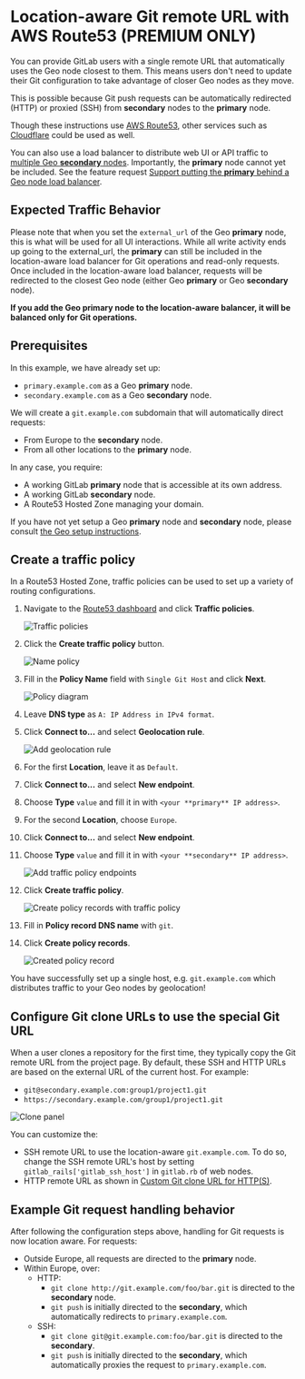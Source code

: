 # Location-aware Git remote URL with AWS Route53 **(PREMIUM ONLY)**

You can provide GitLab users with a single remote URL that automatically uses
the Geo node closest to them. This means users don't need to update their Git
configuration to take advantage of closer Geo nodes as they move.

This is possible because Git push requests can be automatically redirected
(HTTP) or proxied (SSH) from **secondary** nodes to the **primary** node.

Though these instructions use [AWS Route53](https://aws.amazon.com/route53/),
other services such as [Cloudflare](https://www.cloudflare.com/) could be used
as well.

You can also use a load balancer to distribute web UI or API traffic to
[multiple Geo **secondary** nodes](../../../user/admin_area/geo_nodes.md#multiple-secondary-nodes-behind-a-load-balancer).
Importantly, the **primary** node cannot yet be included. See the feature request
[Support putting the **primary** behind a Geo node load balancer](https://gitlab.com/gitlab-org/gitlab/issues/10888).

## Expected Traffic Behavior

Please note that when you set the `external_url` of the Geo **primary** node, this is what will be used for all 
UI interactions. While all write activity ends up going to the external_url, the **primary** can still be included in 
the location-aware load balancer for Git operations and read-only requests. Once included in the location-aware load 
balancer, requests will be redirected to the closest Geo node (either Geo **primary** or Geo **secondary** node). 

**If you add the Geo **primary** node to the location-aware balancer, it will be balanced only for Git operations.**  

## Prerequisites

In this example, we have already set up:

- `primary.example.com` as a Geo **primary** node.
- `secondary.example.com` as a Geo **secondary** node.

We will create a `git.example.com` subdomain that will automatically direct
requests:

- From Europe to the **secondary** node.
- From all other locations to the **primary** node.

In any case, you require:

- A working GitLab **primary** node that is accessible at its own address.
- A working GitLab **secondary** node.
- A Route53 Hosted Zone managing your domain.

If you have not yet setup a Geo **primary** node and **secondary** node, please consult
[the Geo setup instructions](https://docs.gitlab.com/ee/administration/geo/replication/#setup-instructions).

## Create a traffic policy

In a Route53 Hosted Zone, traffic policies can be used to set up a variety of
routing configurations.

1. Navigate to the
[Route53 dashboard](https://console.aws.amazon.com/route53/home) and click
**Traffic policies**.

   ![Traffic policies](img/single_git_traffic_policies.png)

1. Click the **Create traffic policy** button.

   ![Name policy](img/single_git_name_policy.png)

1. Fill in the **Policy Name** field with `Single Git Host` and click **Next**.

   ![Policy diagram](img/single_git_policy_diagram.png)

1. Leave **DNS type** as `A: IP Address in IPv4 format`.
1. Click **Connect to...** and select **Geolocation rule**.

   ![Add geolocation rule](img/single_git_add_geolocation_rule.png)

1. For the first **Location**, leave it as `Default`.
1. Click **Connect to...** and select **New endpoint**.
1. Choose **Type** `value` and fill it in with `<your **primary** IP address>`.
1. For the second **Location**, choose `Europe`.
1. Click **Connect to...** and select **New endpoint**.
1. Choose **Type** `value` and fill it in with `<your **secondary** IP address>`.

   ![Add traffic policy endpoints](img/single_git_add_traffic_policy_endpoints.png)

1. Click **Create traffic policy**.

   ![Create policy records with traffic policy](img/single_git_create_policy_records_with_traffic_policy.png)

1. Fill in **Policy record DNS name** with `git`.
1. Click **Create policy records**.

   ![Created policy record](img/single_git_created_policy_record.png)

You have successfully set up a single host, e.g. `git.example.com` which
distributes traffic to your Geo nodes by geolocation!

## Configure Git clone URLs to use the special Git URL

When a user clones a repository for the first time, they typically copy the Git
remote URL from the project page. By default, these SSH and HTTP URLs are based
on the external URL of the current host. For example:

- `git@secondary.example.com:group1/project1.git`
- `https://secondary.example.com/group1/project1.git`

![Clone panel](img/single_git_clone_panel.png)

You can customize the:

- SSH remote URL to use the location-aware `git.example.com`. To do so, change the SSH remote URL's
  host by setting `gitlab_rails['gitlab_ssh_host']` in `gitlab.rb` of web nodes.
- HTTP remote URL as shown in
  [Custom Git clone URL for HTTP(S)](../../../user/admin_area/settings/visibility_and_access_controls.md#custom-git-clone-url-for-https).

## Example Git request handling behavior

After following the configuration steps above, handling for Git requests is now location aware.
For requests:

- Outside Europe, all requests are directed to the **primary** node.
- Within Europe, over:
  - HTTP:
    - `git clone http://git.example.com/foo/bar.git` is directed to the **secondary** node.
    - `git push` is initially directed to the **secondary**, which automatically
      redirects to `primary.example.com`.
  - SSH:
    - `git clone git@git.example.com:foo/bar.git` is directed to the **secondary**.
    - `git push` is initially directed to the **secondary**, which automatically
       proxies the request to `primary.example.com`.

